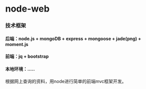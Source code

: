 # node-web

###  技术框架
####  后端：node.js + mongoDB + express + mongoose + jade(png) + moment.js 
####  前端：jq + bootstrap
####  本地环境：.....


根据网上查询的资料，用node进行简单的前端mvc框架开发。


